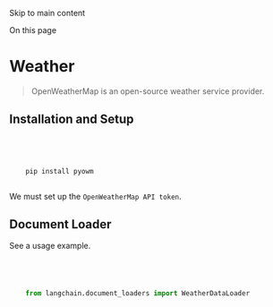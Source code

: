 

Skip to main content

On this page

# Weather

> OpenWeatherMap is an open-source weather service provider.

## Installation and Setup​

```python




    pip install pyowm



```


We must set up the `OpenWeatherMap API token`.

## Document Loader​

See a usage example.

```python




    from langchain.document_loaders import WeatherDataLoader



```

